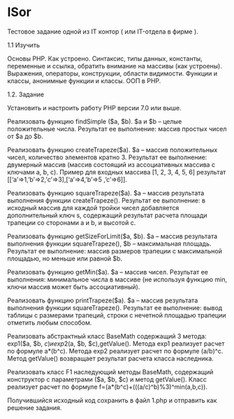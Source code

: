 # ISor
Тестовое задание одной из IT контор ( или IT-отдела в фирме ).

1.1 Изучить

Основы PHP. Как устроено. Синтаксис, типы данных, константы, переменные и ссылка, обратить внимание на массивы (как устроены). Выражения, операторы, конструкции, области видимости. Функции и классы, анонимные функции и классы. ООП в PHP.

1.2. Задание

Установить и настроить работу PHP версии 7.0 или выше.

Реализовать функцию findSimple ($a, $b). $a и $b – целые положительные числа. Результат ее выполнение: массив простых чисел от $a до $b.

Реализовать функцию createTrapeze($a). $a – массив положительных чисел, количество элементов кратно 3. Результат ее выполнение: двумерный массив (массив состоящий из ассоциативных массива с ключами a, b, c). Пример для входных массива [1, 2, 3, 4, 5, 6] результат [[‘a’=>1,’b’=>2,’с’=>3],[‘a’=>4,’b’=>5 ,’c’=>6]].

Реализовать функцию squareTrapeze($a). $a – массив результата выполнения функции createTrapeze(). Результат ее выполнение: в исходный массив для каждой тройки чисел добавляется дополнительный ключ s, содержащий результат расчета площади трапеции со сторонами a и b, и высотой c.

Реализовать функцию getSizeForLimit($a, $b). $a – массив результата выполнения функции squareTrapeze(), $b – максимальная площадь. Результат ее выполнение: массив размеров трапеции с максимальной площадью, но меньше или равной $b.

Реализовать функцию getMin($a). $a – массив чисел. Результат ее выполнения: минимальное числа в массиве (не используя функцию min, ключи массив может быть ассоциативный).

Реализовать функцию printTrapeze($a). $a – массив результата выполнения функции squareTrapeze(). Результат ее выполнение: вывод таблицы с размерами трапеций, строки с нечетной площадью трапеции отметить любым способом.

Реализовать абстрактный класс BaseMath содержащий 3 метода: exp1($a, $b, $c) и exp2($a, $b, $c),getValue(). Метода exp1 реализует расчет по формуле a*(b^c). Метода exp2 реализует расчет по формуле (a/b)^c. Метод getValue() возвращает результат расчета класса наследника.

Реализовать класс F1 наследующий методы BaseMath, содержащий конструктор с параметрами ($a, $b, $c) и метод getValue(). Класс реализует расчет по формуле f=(a*(b^c)+(((a/c)^b)%3)^min(a,b,c)).
 
Получившийся исходный код сохранить в файл 1.php и отправить как решение задания.
